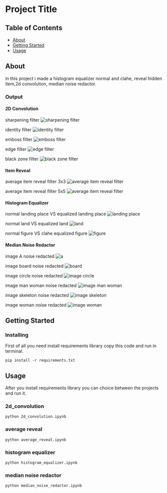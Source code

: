 # Project Title

## Table of Contents

- [About](#about)
- [Getting Started](#getting_started)
- [Usage](#usage)

## About <a name = "about"></a>

in this project i made a histogram equalizer normal and clahe, reveal hidden item,2d convolution, median noise redactor.

### Output

#### 2D Convolution

sharpening filter
![sharpening filter](output/sharpening_result.png)

identity filter
![identity filter](output/identity_result.png)

emboss filter
![emboss filter](output/emboss_result.png)

edge filter
![edge filter](output/edge_detection_result.png)

black zone filter
![black zone filter](output/black_zone_result.png)

#### Item Reveal

average item reveal filter 3x3
![average item reveal filter](output/item_reveal_3X3_result.png)

average item reveal filter 5x5
![average item reveal filter](output/item_reveal_5X5_result.png)

#### Histogram Equalizer

normal landing place VS equalized landing place
![landing place](output/landing_place_equalizer_result.png)

normal land VS equalized land
![land](output/land_equalizer_result.png)

normal figure VS clahe equalized figure
![figure](output/figure_equalizer_result.png)

#### Median Noise Redactor

image A noise redacted
![a](output/a_result.png)

image board noise redacted
![board](output/image_board_result.png)

image circle noise redacted
![image circle](output/image_circle_result.png)

image man woman noise redacted
![image man woman](output/image_man_woman_result.png)

image skeleton noise redacted
![image skeleton](output/image_skeleton_result.png)

image woman noise redacted
![image woman](output/image_woman_result.png)

## Getting Started <a name = "getting_started"></a>

### Installing

First of all you need install requirements library copy this code and run in terminal.

``` terminal
pip install -r requirements.txt
```

## Usage <a name = "usage"></a>

After you install requirements library you can choice between the projects and run it.

### 2d_convolution

``` terminal
python 2d_convolution.ipynb
```

### average reveal

``` terminal
python average_reveal.ipynb
```

### histogram equalizer

``` terminal
python histogram_equalizer.ipynb
```

### median noise redactor

``` terminal
python median_noise_redactor.ipynb
```
